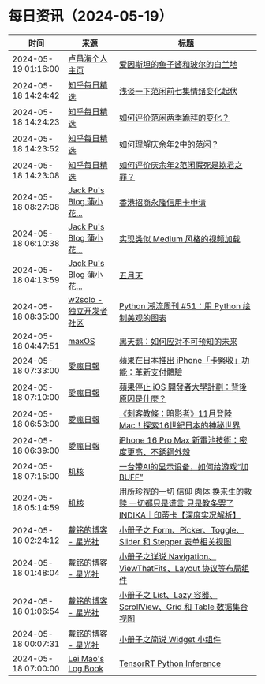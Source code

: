 ﻿# 每日资讯（2024-05-19）

|时间|来源|标题|
|---|---|---|
|2024-05-19 01:16:00|[卢昌海个人主页](https://www.changhai.org//feed.xml)|[爱因斯坦的鱼子酱和玻尔的白兰地](https://www.youtube.com/shorts/d1TWvGX0rXs)|
|2024-05-18 14:24:42|[知乎每日精选](https://www.zhihu.com/rss)|[浅谈一下范闲前七集情绪变化起伏](http://zhuanlan.zhihu.com/p/698522987?utm_campaign=rss&utm_medium=rss&utm_source=rss&utm_content=title)|
|2024-05-18 14:24:23|[知乎每日精选](https://www.zhihu.com/rss)|[如何评价范闲两季跪拜的变化？](http://zhuanlan.zhihu.com/p/698522675?utm_campaign=rss&utm_medium=rss&utm_source=rss&utm_content=title)|
|2024-05-18 14:23:52|[知乎每日精选](https://www.zhihu.com/rss)|[如何理解庆余年2中的范闲？](http://zhuanlan.zhihu.com/p/698521968?utm_campaign=rss&utm_medium=rss&utm_source=rss&utm_content=title)|
|2024-05-18 14:23:08|[知乎每日精选](https://www.zhihu.com/rss)|[如何评价庆余年2范闲假死是欺君之罪？](http://zhuanlan.zhihu.com/p/698521375?utm_campaign=rss&utm_medium=rss&utm_source=rss&utm_content=title)|
|2024-05-18 08:27:08|[Jack Pu's Blog 蒲小花...](https://www.jackpu.com/rss/)|[香港招商永隆信用卡申请](https://www.jackpu.com/xiang-gang-zhao-shang-yong-long-xin-yong-qia-shen-qing/)|
|2024-05-18 06:10:38|[Jack Pu's Blog 蒲小花...](https://www.jackpu.com/rss/)|[实现类似 Medium 风格的视频加载](https://www.jackpu.com/shi-xian-lei-si-medium-feng-ge-de-shi-pin-jia-zai/)|
|2024-05-18 04:13:59|[Jack Pu's Blog 蒲小花...](https://www.jackpu.com/rss/)|[五月天](https://www.jackpu.com/untitled-2/)|
|2024-05-18 08:35:00|[w2solo - 独立开发者社区](https://w2solo.com/topics/feed)|[Python 潮流周刊 #51：用 Python 绘制美观的图表](https://w2solo.com/topics/4630)|
|2024-05-18 04:47:51|[maxOS](https://maxoxo.me/rss/)|[黑天鹅：如何应对不可预知的未来](https://maxoxo.me/the-black-swan-the-impact-of-the-highly-improbable/)|
|2024-05-18 07:33:00|[愛瘋日報](http://www.iphonetaiwan.org/feeds/posts/default)|[蘋果在日本推出 iPhone「卡緊收」功能：革新支付體驗](https://www.iphonetaiwan.org/2024/05/iphone-contactless-payment-japan.html)|
|2024-05-18 07:10:00|[愛瘋日報](http://www.iphonetaiwan.org/feeds/posts/default)|[蘋果停止 iOS 開發者大學計劃：背後原因是什麼？](https://www.iphonetaiwan.org/2024/05/apple-discontinues-ios-developer-university-program.html)|
|2024-05-18 06:53:00|[愛瘋日報](http://www.iphonetaiwan.org/feeds/posts/default)|[《刺客教條：暗影者》11月登陸Mac！探索16世紀日本的神秘世界](https://www.iphonetaiwan.org/2024/05/assassins-creed-shadows-release-apple-silicon-mac.html)|
|2024-05-18 06:39:00|[愛瘋日報](http://www.iphonetaiwan.org/feeds/posts/default)|[iPhone 16 Pro Max 新電池技術：密度更高、不銹鋼外殼](https://www.iphonetaiwan.org/2024/05/iphone-16-pro-max-battery-life.html)|
|2024-05-18 07:15:00|[机核](https://www.gcores.com/rss)|[一台带AI的显示设备，如何给游戏“加BUFF”](https://www.gcores.com/articles/182057)|
|2024-05-18 05:14:59|[机核](https://www.gcores.com/rss)|[用所珍视的一切 信仰 肉体 换来生的救赎 一切都只是谎言 只是教条罢了 INDIKA｜印蒂卡【深度实况解析】](https://www.gcores.com/videos/182062)|
|2024-05-18 02:24:12|[戴铭的博客 - 星光社](https://ming1016.github.io/atom.xml)|[小册子之 Form、Picker、Toggle、Slider 和 Stepper 表单相关视图](http://ming1016.github.io/2024/05/18/pamphlet-series-form/)|
|2024-05-18 01:48:04|[戴铭的博客 - 星光社](https://ming1016.github.io/atom.xml)|[小册子之详说 Navigation、ViewThatFits、Layout 协议等布局组件](http://ming1016.github.io/2024/05/18/pamphlet-series-layout/)|
|2024-05-18 01:06:54|[戴铭的博客 - 星光社](https://ming1016.github.io/atom.xml)|[小册子之 List、Lazy 容器、ScrollView、Grid 和 Table 数据集合视图](http://ming1016.github.io/2024/05/18/pamphlet-series-listdataview/)|
|2024-05-18 00:07:31|[戴铭的博客 - 星光社](https://ming1016.github.io/atom.xml)|[小册子之简说 Widget 小组件](http://ming1016.github.io/2024/05/18/pamphlet-series-widget/)|
|2024-05-18 07:00:00|[Lei Mao's Log Book](https://leimao.github.io/atom.xml)|[TensorRT Python Inference](https://leimao.github.io/blog/TensorRT-Python-Inference/)|
